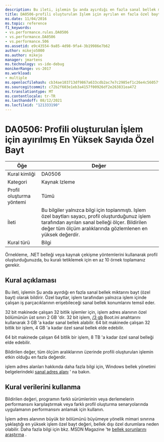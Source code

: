 ```yaml
---
description: Bu ileti, işlemin Şu anda ayırdığı en fazla sanal bellek miktarını bayt (özel bayt) olarak bildirir.
title: DA0506-profili oluşturulan Işlem için ayrılan en fazla özel bayt sayısı | Microsoft Docs
ms.date: 11/04/2016
ms.topic: reference
f1_keywords:
- vs.performance.rules.DA0506
- vs.performance.DA0506
- vs.performance.506
ms.assetid: e9c43554-9a85-4d98-9fa4-3b19986e7b62
author: mikejo5000
ms.author: mikejo
manager: jmartens
ms.technology: vs-ide-debug
monikerRange: vs-2017
ms.workload:
- multiple
ms.openlocfilehash: cb34ae103713df9867a633cdb2ac7e7c2985ef1c26e4c56057fdf673d13daade
ms.sourcegitcommit: c72b2f603e1eb3a4157f00926df2e263831ea472
ms.translationtype: MT
ms.contentlocale: tr-TR
ms.lasthandoff: 08/12/2021
ms.locfileid: "121333190"
---
```

# <a name="da0506-maximum-private-bytes-allocated-for-the-process-being-profiled"></a>DA0506: Profili oluşturulan İşlem için ayırılmış En Yüksek Sayıda Özel Bayt

|Öğe|Değer|
|-|-|
|Kural kimliği|DA0506|
|Kategori|Kaynak Izleme|
|Profil oluşturma yöntemi|Tümü|
|İleti|Bu bilgiler yalnızca bilgi için toplanmıştı. Işlem özel baytları sayacı, profil oluşturduğunuz işlem tarafından ayrılan sanal belleği ölçer. Bildirilen değer tüm ölçüm aralıklarında gözlemlenen en yüksek değerdir.|
|Kural türü|Bilgi|

 Örnekleme, .NET belleği veya kaynak çekişme yöntemlerini kullanarak profil oluşturduğunuzda, bu kuralı tetiklemek için en az 10 örnek toplamanız gerekir.

## <a name="rule-description"></a>Kural açıklaması
 Bu ileti, işlemin Şu anda ayırdığı en fazla sanal bellek miktarını bayt (özel bayt) olarak bildirir. Özel baytlar, işlem tarafından yalnızca işlem içinde çalışan iş parçacıklarının erişebileceği sanal bellek konumlarını temsil eder.

 32 bit makinede çalışan 32 bitlik işlemler için, işlem adres alanının özel bölümünün üst sınırı 2 GB 'dir. 32 bit işlem, [/3 gb](https://support.microsoft.com/help/833721/available-switch-options-for-the-windows-xp-and-the-windows-server-200) Boot.ini anahtarını kullanarak 3 GB 'a kadar sanal bellek alabilir. 64 bit makinede çalışan 32 bitlik bir işlem, 4 GB 'a kadar özel sanal bellek elde edebilir.

 64 bit makinede çalışan 64 bitlik bir işlem, 8 TB 'a kadar özel sanal belleği elde edebilir.

 Bildirilen değer, tüm ölçüm aralıklarının üzerinde profili oluşturulan işlemin etkin olduğu en fazla değerdir.

 işlem adres alanları hakkında daha fazla bilgi için, Windows bellek yönetimi belgelerindeki [sanal adres alanı](/windows/win32/memory/virtual-address-space) ' na bakın.

## <a name="how-to-use-rule-data"></a>Kural verilerini kullanma
 Bildirilen değeri, programın farklı sürümlerinin veya derlemelerin performansını karşılaştırmak veya farklı profil oluşturma senaryolarında uygulamanın performansını anlamak için kullanın.

 İşlem adres alanının büyük bir bölümünü büyümeye yönelik mimari sınırına yaklaştığı en yüksek işlem özel bayt değeri, bellek dışı özel durumlara neden olabilir. Daha fazla bilgi için bkz. MSDN Magazine 'te [bellek sorunlarını araştırma](/archive/msdn-magazine/2006/november/clr-inside-out-investigating-memory-issues) .

